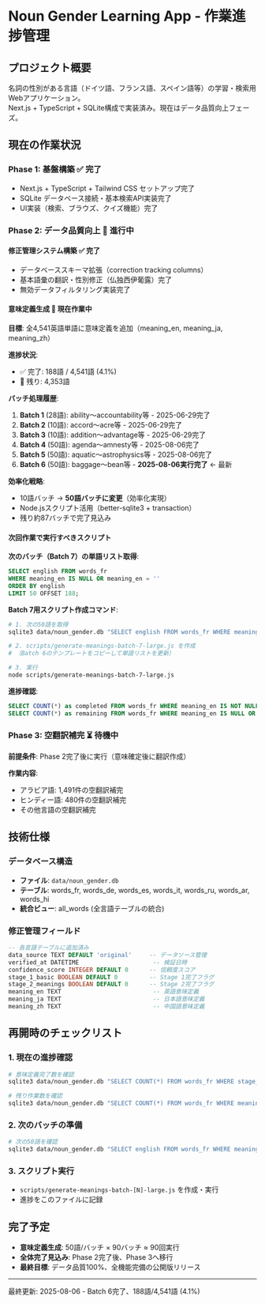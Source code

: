 # Noun Gender Learning App - 作業進捗管理

## プロジェクト概要
名詞の性別がある言語（ドイツ語、フランス語、スペイン語等）の学習・検索用Webアプリケーション。  
Next.js + TypeScript + SQLite構成で実装済み。現在はデータ品質向上フェーズ。

## 現在の作業状況

### Phase 1: 基盤構築 ✅ 完了
- Next.js + TypeScript + Tailwind CSS セットアップ完了
- SQLite データベース接続・基本検索API実装完了
- UI実装（検索、ブラウズ、クイズ機能）完了

### Phase 2: データ品質向上 🔄 進行中
#### 修正管理システム構築 ✅ 完了
- データベーススキーマ拡張（correction tracking columns）
- 基本語彙の翻訳・性別修正（仏独西伊葡露）完了
- 無効データフィルタリング実装完了

#### 意味定義生成 🔄 **現在作業中**
**目標**: 全4,541英語単語に意味定義を追加（meaning_en, meaning_ja, meaning_zh）

**進捗状況**:
- ✅ 完了: 188語 / 4,541語 (4.1%)
- 🔄 残り: 4,353語

**バッチ処理履歴**:
1. **Batch 1** (28語): ability～accountability等 - 2025-06-29完了
2. **Batch 2** (10語): accord～acre等 - 2025-06-29完了  
3. **Batch 3** (10語): addition～advantage等 - 2025-06-29完了
4. **Batch 4** (50語): agenda～amnesty等 - 2025-08-06完了
5. **Batch 5** (50語): aquatic～astrophysics等 - 2025-08-06完了
6. **Batch 6** (50語): baggage～bean等 - **2025-08-06実行完了** ← 最新

**効率化戦略**:
- 10語バッチ → **50語バッチに変更**（効率化実現）
- Node.jsスクリプト活用（better-sqlite3 + transaction）
- 残り約87バッチで完了見込み

#### 次回作業で実行すべきスクリプト

**次のバッチ（Batch 7）の単語リスト取得**:
```sql
SELECT english FROM words_fr 
WHERE meaning_en IS NULL OR meaning_en = '' 
ORDER BY english 
LIMIT 50 OFFSET 188;
```

**Batch 7用スクリプト作成コマンド**:
```bash
# 1. 次の50語を取得
sqlite3 data/noun_gender.db "SELECT english FROM words_fr WHERE meaning_en IS NULL OR meaning_en = '' ORDER BY english LIMIT 50 OFFSET 188"

# 2. scripts/generate-meanings-batch-7-large.js を作成
# （Batch 6のテンプレートをコピーして単語リストを更新）

# 3. 実行
node scripts/generate-meanings-batch-7-large.js
```

**進捗確認**:
```sql
SELECT COUNT(*) as completed FROM words_fr WHERE meaning_en IS NOT NULL AND meaning_en != '';
SELECT COUNT(*) as remaining FROM words_fr WHERE meaning_en IS NULL OR meaning_en = '';
```

### Phase 3: 空翻訳補完 ⏳ 待機中
**前提条件**: Phase 2完了後に実行（意味確定後に翻訳作成）

**作業内容**:
- アラビア語: 1,491件の空翻訳補完
- ヒンディー語: 480件の空翻訳補完  
- その他言語の空翻訳補完

## 技術仕様

### データベース構造
- **ファイル**: `data/noun_gender.db`
- **テーブル**: words_fr, words_de, words_es, words_it, words_ru, words_ar, words_hi
- **統合ビュー**: all_words (全言語テーブルの統合)

### 修正管理フィールド
```sql
-- 各言語テーブルに追加済み
data_source TEXT DEFAULT 'original'     -- データソース管理
verified_at DATETIME                     -- 検証日時  
confidence_score INTEGER DEFAULT 0      -- 信頼度スコア
stage_1_basic BOOLEAN DEFAULT 0         -- Stage 1完了フラグ
stage_2_meanings BOOLEAN DEFAULT 0      -- Stage 2完了フラグ
meaning_en TEXT                          -- 英語意味定義
meaning_ja TEXT                          -- 日本語意味定義  
meaning_zh TEXT                          -- 中国語意味定義
```

## 再開時のチェックリスト

### 1. 現在の進捗確認
```bash
# 意味定義完了数を確認
sqlite3 data/noun_gender.db "SELECT COUNT(*) FROM words_fr WHERE stage_2_meanings = 1"

# 残り作業数を確認  
sqlite3 data/noun_gender.db "SELECT COUNT(*) FROM words_fr WHERE meaning_en IS NULL OR meaning_en = ''"
```

### 2. 次のバッチの準備
```bash
# 次の50語を確認
sqlite3 data/noun_gender.db "SELECT english FROM words_fr WHERE meaning_en IS NULL OR meaning_en = '' ORDER BY english LIMIT 50 OFFSET [現在の完了数]"
```

### 3. スクリプト実行
- `scripts/generate-meanings-batch-[N]-large.js` を作成・実行
- 進捗をこのファイルに記録

## 完了予定
- **意味定義生成**: 50語/バッチ × 90バッチ ≈ 90回実行
- **全体完了見込み**: Phase 2完了後、Phase 3へ移行
- **最終目標**: データ品質100%、全機能完備の公開版リリース

---
最終更新: 2025-08-06 - Batch 6完了、188語/4,541語 (4.1%)